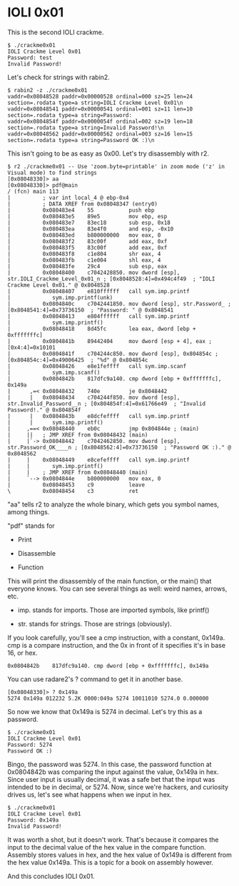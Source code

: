 IOLI 0x01
=========

This is the second IOLI crackme.

```
$ ./crackme0x01
IOLI Crackme Level 0x01
Password: test
Invalid Password!
```

Let's check for strings with rabin2.

```
$ rabin2 -z ./crackme0x01
vaddr=0x08048528 paddr=0x00000528 ordinal=000 sz=25 len=24 section=.rodata type=a string=IOLI Crackme Level 0x01\n
vaddr=0x08048541 paddr=0x00000541 ordinal=001 sz=11 len=10 section=.rodata type=a string=Password:
vaddr=0x0804854f paddr=0x0000054f ordinal=002 sz=19 len=18 section=.rodata type=a string=Invalid Password!\n
vaddr=0x08048562 paddr=0x00000562 ordinal=003 sz=16 len=15 section=.rodata type=a string=Password OK :)\n
```

This isn't going to be as easy as 0x00. Let's try disassembly with r2.

```
$ r2 ./crackme0x01 -- Use 'zoom.byte=printable' in zoom mode ('z' in Visual mode) to find strings
[0x08048330]> aa
[0x08048330]> pdf@main
/ (fcn) main 113
|          ; var int local_4 @ ebp-0x4
|          ; DATA XREF from 0x08048347 (entry0)
|          0x080483e4    55           push ebp
|          0x080483e5    89e5         mov ebp, esp
|          0x080483e7    83ec18       sub esp, 0x18
|          0x080483ea    83e4f0       and esp, -0x10
|          0x080483ed    b800000000   mov eax, 0
|          0x080483f2    83c00f       add eax, 0xf
|          0x080483f5    83c00f       add eax, 0xf
|          0x080483f8    c1e804       shr eax, 4
|          0x080483fb    c1e004       shl eax, 4
|          0x080483fe    29c4         sub esp, eax
|          0x08048400    c7042428850. mov dword [esp], str.IOLI_Crackme_Level_0x01_n ; [0x8048528:4]=0x494c4f49  ; "IOLI Crackme Level 0x01." @ 0x8048528
|          0x08048407    e810ffffff   call sym.imp.printf
|             sym.imp.printf(unk)
|          0x0804840c    c7042441850. mov dword [esp], str.Password_ ; [0x8048541:4]=0x73736150  ; "Password: " @ 0x8048541
|          0x08048413    e804ffffff   call sym.imp.printf
|             sym.imp.printf()
|          0x08048418    8d45fc       lea eax, dword [ebp + 0xfffffffc]
|          0x0804841b    89442404     mov dword [esp + 4], eax ; [0x4:4]=0x10101
|          0x0804841f    c704244c850. mov dword [esp], 0x804854c ; [0x804854c:4]=0x49006425  ; "%d" @ 0x804854c
|          0x08048426    e8e1feffff   call sym.imp.scanf
|             sym.imp.scanf()
|          0x0804842b    817dfc9a140. cmp dword [ebp + 0xfffffffc], 0x149a
|      ,=< 0x08048432    740e         je 0x8048442
|      |   0x08048434    c704244f850. mov dword [esp], str.Invalid_Password__n ; [0x804854f:4]=0x61766e49  ; "Invalid Password!." @ 0x804854f
|      |   0x0804843b    e8dcfeffff   call sym.imp.printf
|      |      sym.imp.printf()
|     ,==< 0x08048440    eb0c         jmp 0x804844e ; (main)
|     ||   ; JMP XREF from 0x08048432 (main)
|     |`-> 0x08048442    c7042462850. mov dword [esp], str.Password_OK____n ; [0x8048562:4]=0x73736150  ; "Password OK :)." @ 0x8048562
|     |    0x08048449    e8cefeffff   call sym.imp.printf
|     |       sym.imp.printf()
|     |    ; JMP XREF from 0x08048440 (main)
|     `--> 0x0804844e    b800000000   mov eax, 0
|          0x08048453    c9           leave
\          0x08048454    c3           ret

```

"aa" tells r2 to analyze the whole binary, which gets you symbol names, among things.

"pdf" stands for

*	Print

*	Disassemble

*	Function

This will print the disassembly of the main function, or the main() that everyone knows. You can see several things as well: weird names, arrows, etc.

*	imp. stands for imports. Those are imported symbols, like printf()

*	str. stands for strings. Those are strings (obviously).

If you look carefully, you'll see a cmp instruction, with a constant, 0x149a. cmp is a compare instruction, and the 0x in front of it specifies it's in base 16, or hex.

```
0x0804842b    817dfc9a140. cmp dword [ebp + 0xfffffffc], 0x149a
```

You can use radare2's ? command to get it in another base.

```
[0x08048330]> ? 0x149a
5274 0x149a 012232 5.2K 0000:049a 5274 10011010 5274.0 0.000000
```

So now we know that 0x149a is 5274 in decimal. Let's try this as a password.

```
$ ./crackme0x01
IOLI Crackme Level 0x01
Password: 5274
Password OK :)
```

Bingo, the password was 5274. In this case, the password function at 0x0804842b was comparing the input against the value, 0x149a in hex. Since user input is usually decimal, it was a safe bet that the input was intended to be in decimal, or 5274. Now, since we're hackers, and curiosity drives us, let's see what happens when we input in hex.

```
$ ./crackme0x01
IOLI Crackme Level 0x01
Password: 0x149a
Invalid Password!
```

It was worth a shot, but it doesn't work. That's because it compares the input to the decimal value of the hex value in the compare function. Assembly stores values in hex, and the hex value of 0x149a is different from the hex value 0x149a. This is a topic for a book on assembly however.

And this concludes IOLI 0x01.
